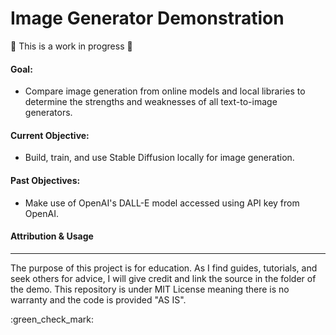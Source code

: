 # Image Generator Demonstration

:construction: This is a work in progress :construction:


#### Goal:
- Compare image generation from online models and local libraries to determine the strengths and weaknesses of all text-to-image generators.

#### Current Objective:
- Build, train, and use Stable Diffusion locally for image generation.

#### Past Objectives:
- Make use of OpenAI's DALL-E model accessed using API key from OpenAI.


#### Attribution & Usage
- - -
The purpose of this project is for education. As I find guides, tutorials, and seek others for advice, I will give credit and link the source in the folder of the demo. This repository is under MIT License meaning there is no warranty and the code is provided "AS IS". 

:green_check_mark: